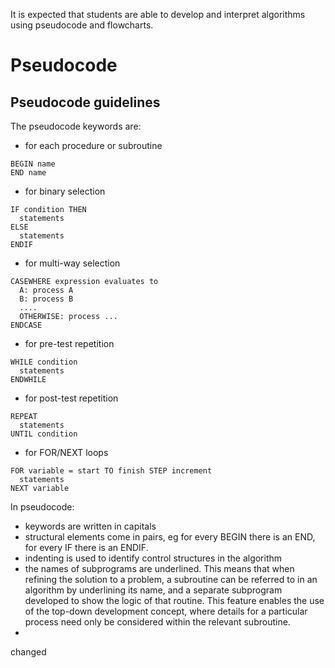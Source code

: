 It is expected that students are able to develop and interpret algorithms using pseudocode and flowcharts.

# Pseudocode

## Pseudocode guidelines
The pseudocode keywords are:

* for each procedure or subroutine
```
BEGIN name
END name
```
* for binary selection
```
IF condition THEN
  statements
ELSE
  statements
ENDIF
```
* for multi-way selection
```
CASEWHERE expression evaluates to
  A: process A
  B: process B
  ....
  OTHERWISE: process ...
ENDCASE
```
* for pre-test repetition
```
WHILE condition
  statements
ENDWHILE
```
* for post-test repetition
```
REPEAT
  statements
UNTIL condition
```
* for FOR/NEXT loops
```
FOR variable = start TO finish STEP increment
  statements
NEXT variable
```

In pseudocode:
* keywords are written in capitals
* structural elements come in pairs, eg for every BEGIN there is an END, for every IF there is an ENDIF.
* indenting is used to identify control structures in the algorithm
* the names of subprograms are underlined. This means that when refining the solution to a problem, a subroutine can be referred to in an algorithm by underlining its name, and a separate subprogram developed to show the logic of that routine. This feature enables the use of the top-down development concept, where details for a particular process need only be considered within the relevant subroutine.
* 

changed







